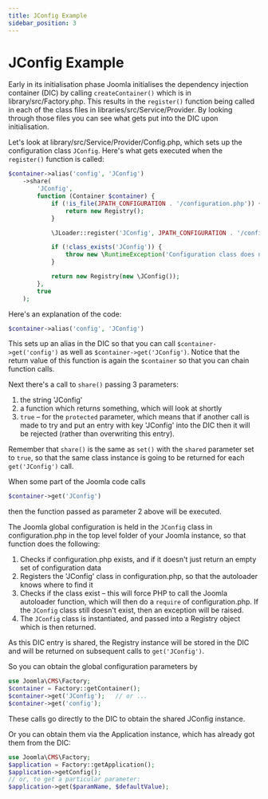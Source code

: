 ```yaml
---
title: JConfig Example
sidebar_position: 3
---
```

# JConfig Example
Early in its initialisation phase Joomla initialises the dependency injection container (DIC) by calling `createContainer()` which is in library/src/Factory.php. This results in the `register()` function being called in each of the class files in libraries/src/Service/Provider. By looking through those files you can see what gets put into the DIC upon initialisation. 

Let's look at library/src/Service/Provider/Config.php, which sets up the configuration class `JConfig`. Here's what gets executed when the `register()` function is called:
```php
$container->alias('config', 'JConfig')
    ->share(
        'JConfig',
        function (Container $container) {
            if (!is_file(JPATH_CONFIGURATION . '/configuration.php')) {
                return new Registry();
            }

            \JLoader::register('JConfig', JPATH_CONFIGURATION . '/configuration.php');

            if (!class_exists('JConfig')) {
                throw new \RuntimeException('Configuration class does not exist.');
            }

            return new Registry(new \JConfig());
        },
        true
    );
```
Here's an explanation of the code:
```php
$container->alias('config', 'JConfig')
```
This sets up an alias in the DIC so that you can call `$container->get('config')` as well as `$container->get('JConfig')`. Notice that the return value of this function is again the `$container` so that you can chain function calls. 

Next there's a call to `share()` passing 3 parameters:
1. the string 'JConfig'
2. a function which returns something, which will look at shortly
3. `true` – for the `protected` parameter, which means that if another call is made to try and put an entry with key 'JConfig' into the DIC then it will be rejected (rather than overwriting this entry).

Remember that `share()` is the same as `set()` with the `shared` parameter set to `true`, so that the same class instance is going to be returned for each `get('JConfig')` call.

When some part of the Joomla code calls 
```php
$container->get('JConfig')
```
then the function passed as parameter 2 above will be executed. 

The Joomla global configuration is held in the `JConfig` class in configuration.php in the top level folder of your Joomla instance, so that function does the following:
1. Checks if configuration.php exists, and if it doesn't just return an empty set of configuration data
2. Registers the 'JConfig' class in configuration.php, so that the autoloader knows where to find it
3. Checks if the class exist – this will force PHP to call the Joomla autoloader function, which will then do a `require` of configuration.php. If the `JConfig` class still doesn't exist, then an exception will be raised.
4. The `JConfig` class is instantiated, and passed into a Registry object which is then returned.

As this DIC entry is shared, the Registry instance will be stored in the DIC and will be returned on subsequent calls to `get('JConfig')`.

So you can obtain the global configuration parameters by 
```php
use Joomla\CMS\Factory;
$container = Factory::getContainer();
$container->get('JConfig');   // or ...
$container->get('config');
```
These calls go directly to the DIC to obtain the shared JConfig instance.

Or you can obtain them via the Application instance, which has already got them from the DIC:
```php
use Joomla\CMS\Factory;
$application = Factory::getApplication();
$application->getConfig();   
// or, to get a particular parameter:
$application->get($paramName, $defaultValue);
```
